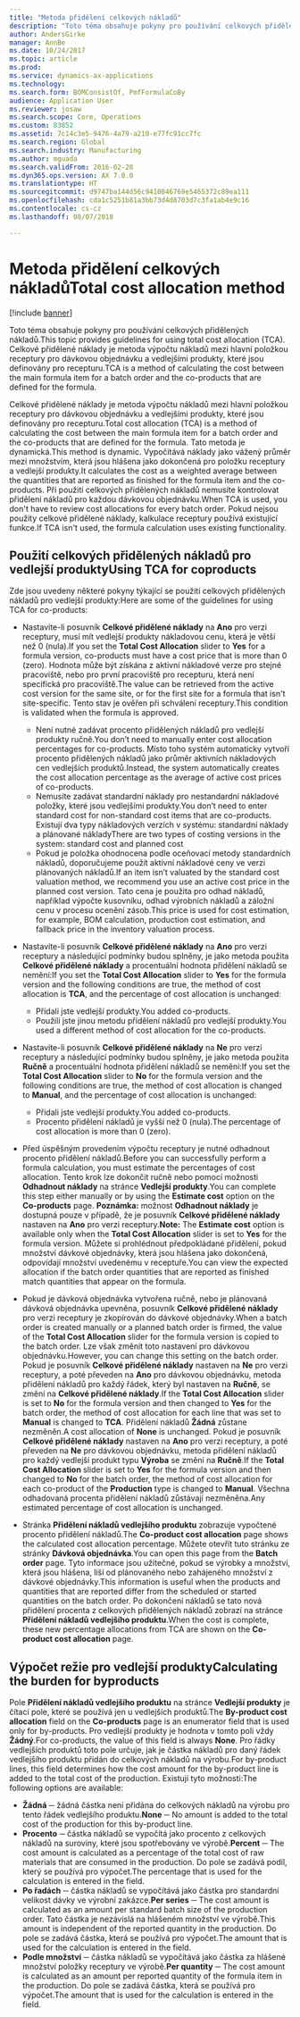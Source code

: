 ```yaml
---
title: "Metoda přidělení celkových nákladů"
description: "Toto téma obsahuje pokyny pro používání celkových přidělených nákladů. Celkové přidělené náklady je metoda výpočtu nákladů mezi hlavní položkou receptury pro dávkovou objednávku a vedlejšími produkty, které jsou definovány pro recepturu."
author: AndersGirke
manager: AnnBe
ms.date: 10/24/2017
ms.topic: article
ms.prod: 
ms.service: dynamics-ax-applications
ms.technology: 
ms.search.form: BOMConsistOf, PmfFormulaCoBy
audience: Application User
ms.reviewer: josaw
ms.search.scope: Core, Operations
ms.custom: 83852
ms.assetid: 7c14c3e5-9476-4a79-a210-e77fc91cc7fc
ms.search.region: Global
ms.search.industry: Manufacturing
ms.author: mguada
ms.search.validFrom: 2016-02-28
ms.dyn365.ops.version: AX 7.0.0
ms.translationtype: HT
ms.sourcegitcommit: d9747ba144d56c9410846769e5465372c89ea111
ms.openlocfilehash: cda1c5251b81a3bb73d4d8703d7c3fa1ab4e9c16
ms.contentlocale: cs-cz
ms.lasthandoff: 08/07/2018

---
```


# <a name="total-cost-allocation-method"></a><span data-ttu-id="c1e26-104">Metoda přidělení celkových nákladů</span><span class="sxs-lookup"><span data-stu-id="c1e26-104">Total cost allocation method</span></span>

[!include [banner](../includes/banner.md)]

<span data-ttu-id="c1e26-105">Toto téma obsahuje pokyny pro používání celkových přidělených nákladů.</span><span class="sxs-lookup"><span data-stu-id="c1e26-105">This topic provides guidelines for using total cost allocation (TCA).</span></span> <span data-ttu-id="c1e26-106">Celkové přidělené náklady je metoda výpočtu nákladů mezi hlavní položkou receptury pro dávkovou objednávku a vedlejšími produkty, které jsou definovány pro recepturu.</span><span class="sxs-lookup"><span data-stu-id="c1e26-106">TCA is a method of calculating the cost between the main formula item for a batch order and the co-products that are defined for the formula.</span></span>

<span data-ttu-id="c1e26-107">Celkové přidělené náklady je metoda výpočtu nákladů mezi hlavní položkou receptury pro dávkovou objednávku a vedlejšími produkty, které jsou definovány pro recepturu.</span><span class="sxs-lookup"><span data-stu-id="c1e26-107">Total cost allocation (TCA) is a method of calculating the cost between the main formula item for a batch order and the co-products that are defined for the formula.</span></span> <span data-ttu-id="c1e26-108">Tato metoda je dynamická.</span><span class="sxs-lookup"><span data-stu-id="c1e26-108">This method is dynamic.</span></span> <span data-ttu-id="c1e26-109">Vypočítává náklady jako vážený průměr mezi množstvím, která jsou hlášena jako dokončená pro položku receptury a vedlejší produkty.</span><span class="sxs-lookup"><span data-stu-id="c1e26-109">It calculates the cost as a weighted average between the quantities that are reported as finished for the formula item and the co-products.</span></span> <span data-ttu-id="c1e26-110">Při použití celkových přidělených nákladů nemusíte kontrolovat přidělení nákladů pro každou dávkovou objednávku.</span><span class="sxs-lookup"><span data-stu-id="c1e26-110">When TCA is used, you don't have to review cost allocations for every batch order.</span></span> <span data-ttu-id="c1e26-111">Pokud nejsou použity celkové přidělené náklady, kalkulace receptury používá existující funkce.</span><span class="sxs-lookup"><span data-stu-id="c1e26-111">If TCA isn't used, the formula calculation uses existing functionality.</span></span>

## <a name="using-tca-for-coproducts"></a><span data-ttu-id="c1e26-112">Použití celkových přidělených nákladů pro vedlejší produkty</span><span class="sxs-lookup"><span data-stu-id="c1e26-112">Using TCA for coproducts</span></span>
<span data-ttu-id="c1e26-113">Zde jsou uvedeny některé pokyny týkající se použití celkových přidělených nákladů pro vedlejší produkty:</span><span class="sxs-lookup"><span data-stu-id="c1e26-113">Here are some of the guidelines for using TCA for co-products:</span></span>

-   <span data-ttu-id="c1e26-114">Nastavíte-li posuvník **Celkové přidělené náklady** na **Ano** pro verzi receptury, musí mít vedlejší produkty nákladovou cenu, která je větší než 0 (nula).</span><span class="sxs-lookup"><span data-stu-id="c1e26-114">If you set the **Total Cost Allocation** slider to **Yes** for a formula version, co-products must have a cost price that is more than 0 (zero).</span></span> <span data-ttu-id="c1e26-115">Hodnota může být získána z aktivní nákladové verze pro stejné pracoviště, nebo pro první pracoviště pro recepturu, která není specifická pro pracoviště.</span><span class="sxs-lookup"><span data-stu-id="c1e26-115">The value can be retrieved from the active cost version for the same site, or for the first site for a formula that isn't site-specific.</span></span> <span data-ttu-id="c1e26-116">Tento stav je ověřen při schválení receptury.</span><span class="sxs-lookup"><span data-stu-id="c1e26-116">This condition is validated when the formula is approved.</span></span>

    -   <span data-ttu-id="c1e26-117">Není nutné zadávat procento přidělených nákladů pro vedlejší produkty ručně.</span><span class="sxs-lookup"><span data-stu-id="c1e26-117">You don’t need to manually enter cost allocation percentages for co-products.</span></span> <span data-ttu-id="c1e26-118">Místo toho systém automaticky vytvoří procento přidělených nákladů jako průměr aktivních nákladových cen vedlejších produktů.</span><span class="sxs-lookup"><span data-stu-id="c1e26-118">Instead, the system automatically creates the cost allocation percentage as the average of active cost prices of co-products.</span></span> 
    -   <span data-ttu-id="c1e26-119">Nemusíte zadávat standardní náklady pro nestandardní nákladové položky, které jsou vedlejšími produkty.</span><span class="sxs-lookup"><span data-stu-id="c1e26-119">You don’t need to enter standard cost for non-standard cost items that are co-products.</span></span> <span data-ttu-id="c1e26-120">Existují dva typy nákladových verzích v systému: standardní náklady a plánované náklady</span><span class="sxs-lookup"><span data-stu-id="c1e26-120">There are two types of costing versions in the system: standard cost and planned cost</span></span> 
    -   <span data-ttu-id="c1e26-121">Pokud je položka ohodnocena podle oceňovací metody standardních nákladů, doporučujeme použít aktivní nákladové ceny ve verzi plánovaných nákladů.</span><span class="sxs-lookup"><span data-stu-id="c1e26-121">If an item isn’t valuated by the standard cost valuation method, we recommend you use an active cost price in the planned cost version.</span></span> <span data-ttu-id="c1e26-122">Tato cena je použita pro odhad nákladů, například výpočte kusovníku, odhad výrobních nákladů a záložní cenu v procesu ocenění zásob.</span><span class="sxs-lookup"><span data-stu-id="c1e26-122">This price is used for cost estimation, for example, BOM calculation, production cost estimation, and fallback price in the inventory valuation process.</span></span> 

-   <span data-ttu-id="c1e26-123">Nastavíte-li posuvník **Celkové přidělené náklady** na **Ano** pro verzi receptury a následující podmínky budou splněny, je jako metoda použita **Celkové přidělené náklady** a procentuální hodnota přidělení nákladů se nemění:</span><span class="sxs-lookup"><span data-stu-id="c1e26-123">If you set the **Total Cost Allocation** slider to **Yes** for the formula version and the following conditions are true, the method of cost allocation is **TCA**, and the percentage of cost allocation is unchanged:</span></span>
    -   <span data-ttu-id="c1e26-124">Přidali jste vedlejší produkty.</span><span class="sxs-lookup"><span data-stu-id="c1e26-124">You added co-products.</span></span>
    -   <span data-ttu-id="c1e26-125">Použili jste jinou metodu přidělení nákladů pro vedlejší produkty.</span><span class="sxs-lookup"><span data-stu-id="c1e26-125">You used a different method of cost allocation for the co-products.</span></span>
-   <span data-ttu-id="c1e26-126">Nastavíte-li posuvník **Celkové přidělené náklady** na **Ne** pro verzi receptury a následující podmínky budou splněny, je jako metoda použita **Ručně** a procentuální hodnota přidělení nákladů se nemění:</span><span class="sxs-lookup"><span data-stu-id="c1e26-126">If you set the **Total Cost Allocation** slider to **No** for the formula version and the following conditions are true, the method of cost allocation is changed to **Manual**, and the percentage of cost allocation is unchanged:</span></span>
    -   <span data-ttu-id="c1e26-127">Přidali jste vedlejší produkty.</span><span class="sxs-lookup"><span data-stu-id="c1e26-127">You added co-products.</span></span>
    -   <span data-ttu-id="c1e26-128">Procento přidělení nákladů je vyšší než 0 (nula).</span><span class="sxs-lookup"><span data-stu-id="c1e26-128">The percentage of cost allocation is more than 0 (zero).</span></span>
-   <span data-ttu-id="c1e26-129">Před úspěšným provedením výpočtu receptury je nutné odhadnout procento přidělení nákladů.</span><span class="sxs-lookup"><span data-stu-id="c1e26-129">Before you can successfully perform a formula calculation, you must estimate the percentages of cost allocation.</span></span> <span data-ttu-id="c1e26-130">Tento krok lze dokončit ručně nebo pomocí možnosti **Odhadnout náklady** na stránce **Vedlejší produkty**.</span><span class="sxs-lookup"><span data-stu-id="c1e26-130">You can complete this step either manually or by using the **Estimate cost** option on the **Co-products** page.</span></span> <span data-ttu-id="c1e26-131">**Poznámka:** možnost **Odhadnout náklady** je dostupná pouze v případě, že je posuvník **Celkové přidělené náklady** nastaven na **Ano** pro verzi receptury.</span><span class="sxs-lookup"><span data-stu-id="c1e26-131">**Note:** The **Estimate cost** option is available only when the **Total Cost Allocation** slider is set to **Yes** for the formula version.</span></span> <span data-ttu-id="c1e26-132">Můžete si prohlédnout předpokládané přidělení, pokud množství dávkové objednávky, která jsou hlášena jako dokončená, odpovídají množství uvedenému v receptuře.</span><span class="sxs-lookup"><span data-stu-id="c1e26-132">You can view the expected allocation if the batch order quantities that are reported as finished match quantities that appear on the formula.</span></span>
-   <span data-ttu-id="c1e26-133">Pokud je dávková objednávka vytvořena ručně, nebo je plánovaná dávková objednávka upevněna, posuvník **Celkové přidělené náklady** pro verzi receptury je zkopírován do dávkové objednávky.</span><span class="sxs-lookup"><span data-stu-id="c1e26-133">When a batch order is created manually or a planned batch order is firmed, the value of the **Total Cost Allocation** slider for the formula version is copied to the batch order.</span></span> <span data-ttu-id="c1e26-134">Lze však změnit toto nastavení pro dávkovou objednávku.</span><span class="sxs-lookup"><span data-stu-id="c1e26-134">However, you can change this setting on the batch order.</span></span> <span data-ttu-id="c1e26-135">Pokud je posuvník **Celkové přidělené náklady** nastaven na **Ne** pro verzi receptury, a poté převeden na **Ano** pro dávkovou objednávku, metoda přidělení nákladů pro každý řádek, který byl nastaven na **Ručně**, se změní na **Celkové přidělené náklady**.</span><span class="sxs-lookup"><span data-stu-id="c1e26-135">If the **Total Cost Allocation** slider is set to **No** for the formula version and then changed to **Yes** for the batch order, the method of cost allocation for each line that was set to **Manual** is changed to **TCA**.</span></span> <span data-ttu-id="c1e26-136">Přidělení nákladů **Žádná** zůstane nezměněn.</span><span class="sxs-lookup"><span data-stu-id="c1e26-136">A cost allocation of **None** is unchanged.</span></span> <span data-ttu-id="c1e26-137">Pokud je posuvník **Celkové přidělené náklady** nastaven na **Ano** pro verzi receptury, a poté převeden na **Ne** pro dávkovou objednávku, metoda přidělení nákladů pro každý vedlejší produkt typu **Výroba** se změní na **Ručně**.</span><span class="sxs-lookup"><span data-stu-id="c1e26-137">If the **Total Cost Allocation** slider is set to **Yes** for the formula version and then changed to **No** for the batch order, the method of cost allocation for each co-product of the **Production** type is changed to **Manual**.</span></span> <span data-ttu-id="c1e26-138">Všechna odhadovaná procenta přidělení nákladů zůstávají nezměněna.</span><span class="sxs-lookup"><span data-stu-id="c1e26-138">Any estimated percentage of cost allocation is unchanged.</span></span>
-   <span data-ttu-id="c1e26-139">Stránka **Přidělení nákladů vedlejšího produktu** zobrazuje vypočtené procento přidělení nákladů.</span><span class="sxs-lookup"><span data-stu-id="c1e26-139">The **Co-product cost allocation** page shows the calculated cost allocation percentage.</span></span> <span data-ttu-id="c1e26-140">Můžete otevřít tuto stránku ze stránky **Dávková objednávka**.</span><span class="sxs-lookup"><span data-stu-id="c1e26-140">You can open this page from the **Batch order** page.</span></span> <span data-ttu-id="c1e26-141">Tyto informace jsou užitečné, pokud se výrobky a množství, která jsou hlášena, liší od plánovaného nebo zahájeného množství z dávkové objednávky.</span><span class="sxs-lookup"><span data-stu-id="c1e26-141">This information is useful when the products and quantities that are reported differ from the scheduled or started quantities on the batch order.</span></span> <span data-ttu-id="c1e26-142">Po dokončení nákladů se tato nová přidělení procenta z celkových přidělených nákladů zobrazí na stránce **Přidělení nákladů vedlejšího produktu**.</span><span class="sxs-lookup"><span data-stu-id="c1e26-142">When the cost is complete, these new percentage allocations from TCA are shown on the **Co-product cost allocation** page.</span></span>

## <a name="calculating-the-burden-for-byproducts"></a><span data-ttu-id="c1e26-143">Výpočet režie pro vedlejší produkty</span><span class="sxs-lookup"><span data-stu-id="c1e26-143">Calculating the burden for byproducts</span></span>
<span data-ttu-id="c1e26-144">Pole **Přidělení nákladů vedlejšího produktu** na stránce **Vedlejší produkty** je čítací pole, které se používá jen u vedlejších produktů.</span><span class="sxs-lookup"><span data-stu-id="c1e26-144">The **By-product cost allocation** field on the **Co-products** page is an enumerator field that is used only for by-products.</span></span> <span data-ttu-id="c1e26-145">Pro vedlejší produkty je hodnota v tomto poli vždy **Žádný**.</span><span class="sxs-lookup"><span data-stu-id="c1e26-145">For co-products, the value of this field is always **None**.</span></span> <span data-ttu-id="c1e26-146">Pro řádky vedlejších produktů toto pole určuje, jak je částka nákladů pro daný řádek vedlejšího produktu přidán do celkových nákladů na výrobu.</span><span class="sxs-lookup"><span data-stu-id="c1e26-146">For by-product lines, this field determines how the cost amount for the by-product line is added to the total cost of the production.</span></span> <span data-ttu-id="c1e26-147">Existují tyto možnosti:</span><span class="sxs-lookup"><span data-stu-id="c1e26-147">The following options are available:</span></span>

-   <span data-ttu-id="c1e26-148">**Žádná** ─ žádná částka není přidána do celkových nákladů na výrobu pro tento řádek vedlejšího produktu.</span><span class="sxs-lookup"><span data-stu-id="c1e26-148">**None** ─ No amount is added to the total cost of the production for this by-product line.</span></span>
-   <span data-ttu-id="c1e26-149">**Procento** ─ částka nákladů se vypočítá jako procento z celkových nákladů na suroviny, které jsou spotřebovány ve výrobě.</span><span class="sxs-lookup"><span data-stu-id="c1e26-149">**Percent** ─ The cost amount is calculated as a percentage of the total cost of raw materials that are consumed in the production.</span></span> <span data-ttu-id="c1e26-150">Do pole se zadává podíl, který se používá pro výpočet.</span><span class="sxs-lookup"><span data-stu-id="c1e26-150">The percentage that is used for the calculation is entered in the field.</span></span>
-   <span data-ttu-id="c1e26-151">**Po řadách** ─ částka nákladů se vypočítává jako částka pro standardní velikost dávky ve výrobní zakázce.</span><span class="sxs-lookup"><span data-stu-id="c1e26-151">**Per series** ─ The cost amount is calculated as an amount per standard batch size of the production order.</span></span> <span data-ttu-id="c1e26-152">Tato částka je nezávislá na hlášeném množství ve výrobě.</span><span class="sxs-lookup"><span data-stu-id="c1e26-152">This amount is independent of the reported quantity in the production.</span></span> <span data-ttu-id="c1e26-153">Do pole se zadává částka, která se používá pro výpočet.</span><span class="sxs-lookup"><span data-stu-id="c1e26-153">The amount that is used for the calculation is entered in the field.</span></span>
-   <span data-ttu-id="c1e26-154">**Podle množství** ─ částka nákladů se vypočítává jako částka za hlášené množství položky receptury ve výrobě.</span><span class="sxs-lookup"><span data-stu-id="c1e26-154">**Per quantity** ─ The cost amount is calculated as an amount per reported quantity of the formula item in the production.</span></span> <span data-ttu-id="c1e26-155">Do pole se zadává částka, která se používá pro výpočet.</span><span class="sxs-lookup"><span data-stu-id="c1e26-155">The amount that is used for the calculation is entered in the field.</span></span>





